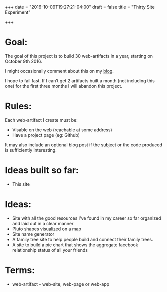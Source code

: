 +++
date = "2016-10-09T19:27:21-04:00"
draft = false
title = "Thirty Site Experiment"

+++

# Goal:

The goal of this project is to build 30 web-artifacts in a year, starting on October 9th 2016.

I might occasionally comment about this on my [blog](http://mcmonkeyman.github.io/).

I hope to fail fast. If I can’t get 2 artifacts built a month (not including this one) for the first three months I will abandon this project.

# Rules:
Each web-artifact I create must be:

- Visable on the web (reachable at some address)
- Have a project page (eg: Github)

It may also  include an optional blog post if the subject or the code produced is sufficiently interesting.

# Ideas built so far:

- This site

# Ideas:
- Site with all the good resources I've found in my career so far organized and laid out in a clear manner
- Pluto shapes visualized on a map
- Site name generator
- A family tree site to help people build and connect their family trees.
- A site to build a pie chart that shows the aggregate facebook relationship status of all your friends

# Terms:
-   web-artifact - web-site, web-page or web-app
